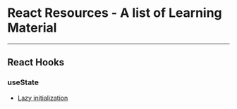 # React Resources - A list of Learning Material

---

## React Hooks

### useState

- [Lazy initialization ](https://kentcdodds.com/blog/use-state-lazy-initialization-and-function-updates)
